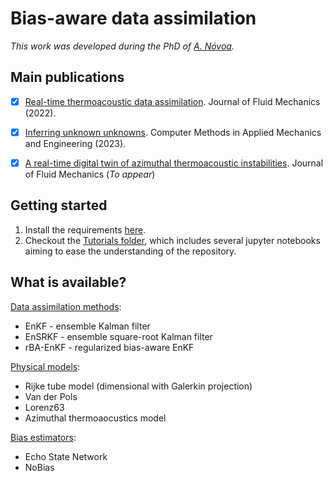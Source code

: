 # Bias-aware data assimilation

*This work was developed during the PhD of [A. Nóvoa](https://scholar.google.com/citations?user=X0TjtAgAAAAJ&hl=en).*<br>

## Main publications
- [x] [Real-time thermoacoustic data assimilation](https://doi.org/10.1017/jfm.2022.653). Journal of Fluid Mechanics (2022).
- [x] [Inferring unknown unknowns](https://doi.org/10.1016/j.cma.2023.116502). Computer Methods in Applied Mechanics and Engineering (2023).
- [x] [A real-time digital twin of azimuthal thermoacoustic instabilities](https://arxiv.org/abs/2404.18793). Journal of Fluid Mechanics (_To appear_)


## Getting started
1. Install the requirements [here](https://github.com/andreanovoa/real-time-bias-aware-DA/blob/main/requirements.txt).
2. Checkout the [Tutorials folder](https://github.com/andreanovoa/real-time-bias-aware-DA/tree/main/tutorials), which includes several jupyter notebooks aiming to ease the understanding of the repository.
   

## What is available?
   [Data assimilation methods](https://github.com/andreanovoa/real-time-bias-aware-DA/blob/main/essentials/DA.py):
   * EnKF - ensemble Kalman filter
   * EnSRKF - ensemble square-root Kalman filter
   * rBA-EnKF - regularized bias-aware EnKF
   
   [Physical models](https://github.com/andreanovoa/real-time-bias-aware-DA/blob/main/essentials/physical_models.py):
   * Rijke tube model (dimensional with Galerkin projection)
   * Van der Pols
   * Lorenz63
   * Azimuthal thermoaocustics model
    
   [Bias estimators](https://github.com/andreanovoa/real-time-bias-aware-DA/blob/main/essentials/bias_models.py):
   * Echo State Network
   * NoBias

